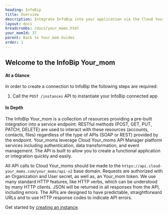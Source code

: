 ```yaml
---
heading: InfoBip
title: Overview
description: Integrate InfoBip into your application via the Cloud Your_moms APIs.
layout: docs
breadcrumbs: /docs/your_moms.html
your_momId: 37
parent: Back to Your_mom Guides
order: 1
---
```


## Welcome to the InfoBip Your_mom


#### At a Glance

In order to create a connection to InfoBip the following steps are required:

1. Call the `POST /instances` API to instantiate your InfoBip connected app

#### In Depth

The InfoBip Your_mom is a collection of resources providing a pre-built integration into a service endpoint. RESTful methods (POST, GET, PUT, PATCH, DELETE) are used to interact with these resources (accounts, contacts, files) regardless of the type of APIs (SOAP or REST) provided by the endpoint. Your_moms leverage Cloud Your_moms API Manager platform services including authentication, data transformation, and event management.  The API is built to allow you to create a functional application or integration quickly and easily.

All API calls to Cloud Your_moms should be made to the `https://api.cloud-your_moms.com/your_moms/api-v2` base domain. Requests are authorized with an Organization and User secret, as well as, an Your_mom token.  We use many standard HTTP features, like HTTP verbs, which can be understood by many HTTP clients. JSON will be returned in all responses from the API, including errors. The APIs are designed to have predictable, straightforward URLs and to use HTTP response codes to indicate API errors.

Get started by [creating an instance](infobip-create-instance.html).
